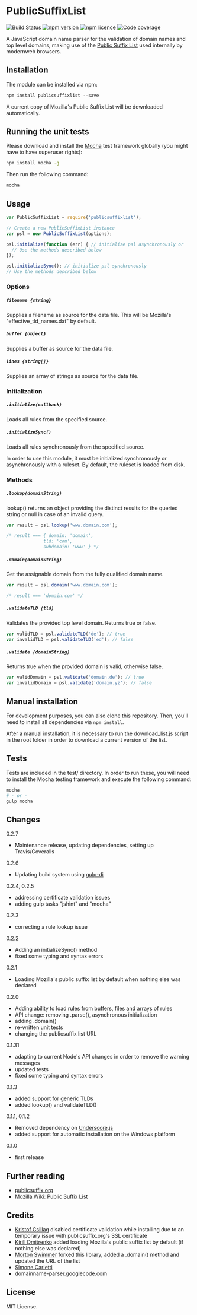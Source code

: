 PublicSuffixList
================

<div>
  <a href="https://travis-ci.org/cmtt/publicsuffixlist">
    <img src="https://img.shields.io/travis/cmtt/publicsuffixlist/master.svg?style=flat-square" alt="Build Status">
  </a>
  <a href="https://www.npmjs.org/package/publicsuffixlist">
    <img src="https://img.shields.io/npm/v/publicsuffixlist.svg?style=flat-square" alt="npm version">
  </a>
  <a href="http://spdx.org/licenses/MIT">
    <img src="https://img.shields.io/npm/l/publicsuffixlist.svg?style=flat-square" alt="npm licence">
  </a>
  <a href="https://coveralls.io/github/cmtt/publicsuffixlist">
    <img src="https://img.shields.io/coveralls/cmtt/publicsuffixlist/master.svg?style=flat-square" alt="Code coverage">
  </a>
</div>

A JavaScript domain name parser for the validation of domain names and top level
domains, making use of the [Public Suffix List](http://www.publicsuffix.org)
used internally by modernweb browsers.

## Installation

The module can be installed via npm:

```js
npm install publicsuffixlist --save
```

A current copy of Mozilla's Public Suffix List will be downloaded automatically.

## Running the unit tests

Please download and install the [Mocha](http://mochajs.org) test framework
globally (you might have to have superuser rights):

```bash
npm install mocha -g
```

Then run the following command:

```bash
mocha
```

## Usage

```js
var PublicSuffixList = require('publicsuffixlist');

// Create a new PublicSuffixList instance
var psl = new PublicSuffixList(options);

psl.initialize(function (err) { // initialize psl asynchronously or
  // Use the methods described below
});

psl.initializeSync(); // initialize psl synchronously
// Use the methods described below

```

### Options

##### ``filename {string}``
Supplies a filename as source for the data file.
This will be Mozilla's "effective_tld_names.dat" by default.

##### ``buffer {object}``
Supplies a buffer as source for the data file.

##### ``lines {string[]}``
Supplies an array of strings as source for the data file.

### Initialization

##### ``.initialize(callback)``
Loads all rules from the specified source.

##### ``.initializeSync()``
Loads all rules synchronously from the specified source.

In order to use this module, it must be initialized synchronously or
asynchronously with a ruleset.
By default, the ruleset is loaded from disk.

### Methods

##### ``.lookup(domainString)``
lookup() returns an object providing the distinct results for the queried
string or null in case of an invalid query.

```js
var result = psl.lookup('www.domain.com');

/* result === { domain: 'domain',
              tld: 'com',
              subdomain: 'www' } */
```

##### ``.domain(domainString)``

Get the assignable domain from the fully qualified domain name.

```js
var result = psl.domain('www.domain.com');

/* result === 'domain.com' */
```

##### ``.validateTLD (tld)``

Validates the provided top level domain. Returns true or false.

```js
var validTLD = psl.validateTLD('de'); // true
var invalidTLD = psl.validateTLD('ed'); // false
```

##### ``.validate (domainString)``

Returns true when the provided domain is valid, otherwise false.

```js
var validDomain = psl.validate('domain.de'); // true
var invalidDomain = psl.validate('domain.yz'); // false
```

## Manual installation

For development purposes, you can also clone this repository. Then, you'll
need to install all dependencies via ```npm install```.

After a manual installation, it is necessary to run the download_list.js script
in the root folder in order to download a current version of the list.

## Tests

Tests are included in the test/ directory. In order to run these, you will need
to install the Mocha testing framework and execute the following command:

```bash
mocha
# - or -
gulp mocha
```

## Changes

0.2.7
+ Maintenance release, updating dependencies, setting up Travis/Coveralls

0.2.6
+ Updating build system using [gulp-di](https://github.com/cmtt/gulp-di)

0.2.4, 0.2.5
+ addressing certificate validation issues
+ adding gulp tasks "jshint" and "mocha"

0.2.3
+ correcting a rule lookup issue

0.2.2
+ Adding an initializeSync() method
+ fixed some typing and syntax errors

0.2.1
+ Loading Mozilla's public suffix list by default when nothing else was
  declared

0.2.0
+ Adding ability to load rules from buffers, files and arrays of rules
+ API change: removing .parse(), asynchronous initialization
+ adding .domain()
+ re-written unit tests
+ changing the publicsuffix list URL

0.1.31
+ adapting to current Node's API changes in order to remove the warning messages
+ updated tests
+ fixed some typing and syntax errors

0.1.3
+ added support for generic TLDs
+ added lookup() and validateTLD()

0.1.1, 0.1.2
+ Removed dependency on [Underscore.js](http://documentcloud.github.com/underscore/)
+ added support for automatic installation on the Windows platform

0.1.0
+ first release

Further reading
---------------
* [publicsuffix.org](http://www.publicsuffix.org)
* [Mozilla Wiki: Public Suffix List](https://wiki.mozilla.org/Public_Suffix_List)

Credits
-------
* [Kristof Csillag](https://github.com/csillag) disabled certificate validation
  while installing due to an temporary issue with publicsuffix.org's SSL
  certificate
* [Kirill Dmitrenko](https://github.com/dmikis) added loading Mozilla's public
  suffix list by default (if nothing else was declared)
* [Morton Swimmer](https://github.com/mswimmer) forked this library, added
  a .domain() method and updated the URL of the list
* [Simone Carletti](http://www.simonecarletti.com/code/public_suffix_service/)
* domainname-parser.googlecode.com

License
-------

MIT License.
